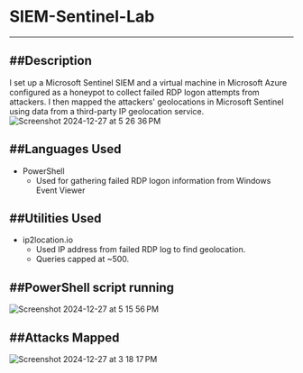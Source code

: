 # SIEM-Sentinel-Lab
---

##Description
---
I set up a Microsoft Sentinel SIEM and a virtual machine in Microsoft Azure configured as a honeypot to collect failed RDP logon attempts from attackers. I then mapped the attackers' geolocations in Microsoft Sentinel using data from a third-party IP geolocation service.
![Screenshot 2024-12-27 at 5 26 36 PM](https://github.com/user-attachments/assets/f192b601-b652-467d-91b2-eadcf4c9893f)

##Languages Used
---
- PowerShell
  - Used for gathering failed RDP logon information from Windows Event Viewer

##Utilities Used
---
- ip2location.io
  - Used IP address from failed RDP log to find geolocation.
  - Queries capped at ~500.
 
##PowerShell script running
---
![Screenshot 2024-12-27 at 5 15 56 PM](https://github.com/user-attachments/assets/bad64943-757e-4edf-b14b-e3333bb7da36)

##Attacks Mapped
---
![Screenshot 2024-12-27 at 3 18 17 PM](https://github.com/user-attachments/assets/34023505-034c-45d3-ab2b-4a9b548210e8)
